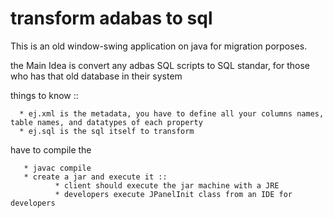 # transform adabas to sql

This is an old window-swing application on java for migration porposes.

the Main Idea is convert any adbas SQL scripts to SQL standar, for those who has that old database in their system

things to know :: 

      * ej.xml is the metadata, you have to define all your columns names, table names, and datatypes of each property
      * ej.sql is the sql itself to transform 
      
     
     
have to compile the 
  
       * javac compile 
       * create a jar and execute it ::
              * client should execute the jar machine with a JRE
              * developers execute JPanelInit class from an IDE for developers 
       
       

